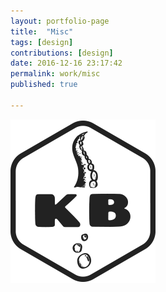 ```yaml
---
layout: portfolio-page
title:  "Misc"
tags: [design]
contributions: [design]
date: 2016-12-16 23:17:42
permalink: work/misc
published: true

---
```


<!-- <div class="portfolio-image">
	<img src="/img/kb-logo-draft-4.png" alt="" />
</div> -->

<div class="portfolio-image">
	<img src="/img/kb-logo-draft-4-dark.png" alt="" />
</div>
